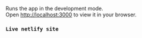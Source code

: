 
Runs the app in the development mode.\
Open [http://localhost:3000](http://localhost:3000) to view it in your browser.


### `Live netlify site`

